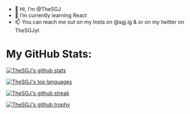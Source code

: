 - 👋 Hi, I’m @TheSGJ
- 🌱 I’m currently learning React
- 📫 You can reach me out on my Insta on @sgj.ig & or on my twitter on TheSGJyt

# My GitHub Stats:

[![TheSGJ's github stats](https://github-readme-stats.vercel.app/api?username=TheSGJ&theme=blue-green)](https://github.com/anuraghazra/github-readme-stats)

[![TheSGJ's top languages](https://github-readme-stats.vercel.app/api/top-langs/?username=TheSGJ&theme=blue-green)](https://github.com/anuraghazra/github-readme-stats)

[![TheSGJ's github streak](https://github-readme-streak-stats.herokuapp.com/?user=TheSGJ&theme=blue-green)](https://github.com/DenverCoder1/github-readme-streak-stats)

[![TheSGJ's github trophy](https://github-profile-trophy.vercel.app/?username=TheSGJ&row=1)](https://github.com/ryo-ma/github-profile-trophy)
